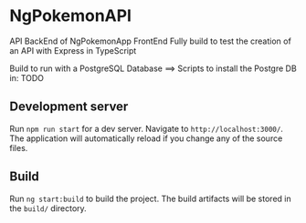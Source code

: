 # NgPokemonAPI

API BackEnd of NgPokemonApp FrontEnd
Fully build to test the creation of an API with Express in TypeScript

Build to run with a PostgreSQL Database
==> Scripts to install the Postgre DB in: TODO

## Development server

Run `npm run start` for a dev server. Navigate to `http://localhost:3000/`. The application will automatically reload if you change any of the source files.

## Build

Run `ng start:build` to build the project. The build artifacts will be stored in the `build/` directory.

